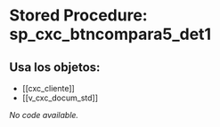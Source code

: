 # Stored Procedure: sp_cxc_btncompara5_det1

## Usa los objetos:
- [[cxc_cliente]]
- [[v_cxc_docum_std]]

*No code available.*
